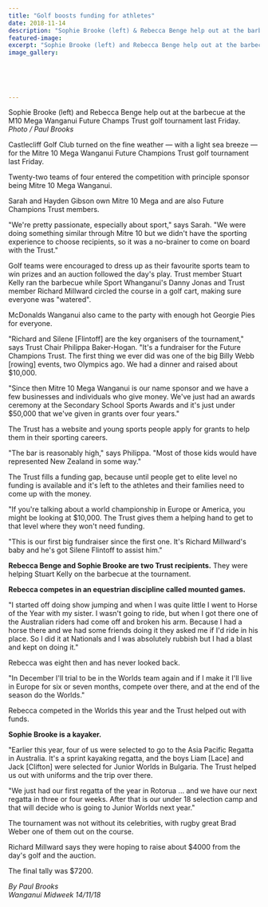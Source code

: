 ```yaml
---
title: "Golf boosts funding for athletes"
date: 2018-11-14
description: "Sophie Brooke (left) & Rebecca Benge help out at the barbecue M10 Mega Wanganui Future Champs Trust golf tournament..."
featured-image: 
excerpt: "Sophie Brooke (left) and Rebecca Benge help out at the barbecue at the M10 Mega Wanganui Future Champs Trust golf tournament last Friday."
image_gallery:
    
    
    
    
    
---
```


<p><span>Sophie Brooke (left) and Rebecca Benge help out at the barbecue at the M10 Mega Wanganui Future Champs Trust golf tournament last Friday.<br /><em>Photo / Paul Brooks</em></span></p>
<p class="element element-paragraph">Castlecliff Golf Club turned on the fine weather &mdash; with a light sea breeze &mdash; for the Mitre 10 Mega Wanganui Future Champions Trust golf tournament last Friday.</p>
<p class="element element-paragraph">Twenty-two teams of four entered the competition with principle sponsor being Mitre 10 Mega Wanganui.</p>
<p class="element element-paragraph">Sarah and Hayden Gibson own Mitre 10 Mega and are also Future Champions Trust members.</p>
<p class="element element-paragraph">"We're pretty passionate, especially about sport," says Sarah. "We were doing something similar through Mitre 10 but we didn't have the sporting experience to choose recipients, so it was a no-brainer to come on board with the Trust."</p>
<p class="element element-paragraph">Golf teams were encouraged to dress up as their favourite sports team to win prizes and an auction followed the day's play. Trust member Stuart Kelly ran the barbecue while Sport Whanganui's Danny Jonas and Trust member Richard Millward circled the course in a golf cart, making sure everyone was "watered".</p>
<p class="element element-paragraph">McDonalds Wanganui also came to the party with enough hot Georgie Pies for everyone.</p>
<p class="element element-paragraph">"Richard and Silene [Flintoff] are the key organisers of the tournament," says Trust Chair Philippa Baker-Hogan. "It's a fundraiser for the Future Champions Trust. The first thing we ever did was one of the big Billy Webb [rowing] events, two Olympics ago. We had a dinner and raised about $10,000.</p>
<p class="element element-paragraph">"Since then Mitre 10 Mega Wanganui is our name sponsor and we have a few businesses and individuals who give money. We've just had an awards ceremony at the Secondary School Sports Awards and it's just under $50,000 that we've given in grants over four years."</p>
<p class="element element-paragraph">The Trust has a website and young sports people apply for grants to help them in their sporting careers.</p>
<p class="element element-paragraph">"The bar is reasonably high," says Philippa. "Most of those kids would have represented New Zealand in some way."</p>
<p class="element element-paragraph">The Trust fills a funding gap, because until people get to elite level no funding is available and it's left to the athletes and their families need to come up with the money.</p>
<p class="element element-paragraph">"If you're talking about a world championship in Europe or America, you might be looking at $10,000. The Trust gives them a helping hand to get to that level where they won't need funding.</p>
<p class="element element-paragraph">"This is our first big fundraiser since the first one. It's Richard Millward's baby and he's got Silene Flintoff to assist him."</p>
<p class="element element-paragraph"><strong>Rebecca Benge and Sophie Brooke are two Trust recipients.</strong> They were helping Stuart Kelly on the barbecue at the tournament.</p>
<p class="element element-paragraph"><strong>Rebecca competes in an equestrian discipline called mounted games.</strong></p>
<p class="element element-paragraph">"I started off doing show jumping and when I was quite little I went to Horse of the Year with my sister. I wasn't going to ride, but when I got there one of the Australian riders had come off and broken his arm. Because I had a horse there and we had some friends doing it they asked me if I'd ride in his place. So I did it at Nationals and I was absolutely rubbish but I had a blast and kept on doing it."</p>
<p class="element element-paragraph">Rebecca was eight then and has never looked back.</p>
<p>"In December I'll trial to be in the Worlds team again and if I make it I'll live in Europe for six or seven months, compete over there, and at the end of the season do the Worlds."</p>
<p>Rebecca competed in the Worlds this year and the Trust helped out with funds.</p>
<p><strong>Sophie Brooke is a kayaker.</strong></p>
<p>"Earlier this year, four of us were selected to go to the Asia Pacific Regatta in Australia. It's a sprint kayaking regatta, and the boys Liam [Lace] and Jack [Clifton] were selected for Junior Worlds in Bulgaria. The Trust helped us out with uniforms and the trip over there.</p>
<p>"We just had our first regatta of the year in Rotorua &hellip; and we have our next regatta in three or four weeks. After that is our under 18 selection camp and that will decide who is going to Junior Worlds next year."</p>
<p class="element element-paragraph">The tournament was not without its celebrities, with rugby great Brad Weber one of them out on the course.</p>
<p class="element element-paragraph">Richard Millward says they were hoping to raise about $4000 from the day's golf and the auction.</p>
<p class="element element-paragraph">The final tally was $7200.</p>
<p><span><em>By Paul Brooks<br />Wanganui Midweek 14/11/18</em></span></p>

